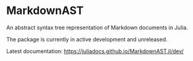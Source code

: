 # MarkdownAST

An abstract syntax tree representation of Markdown documents in Julia.

The package is currently in active development and unreleased.

Latest documentation: https://juliadocs.github.io/MarkdownAST.jl/dev/
